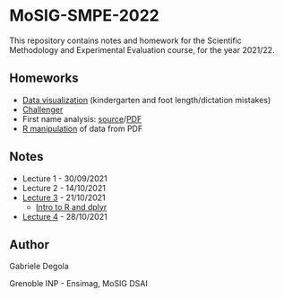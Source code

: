 # MoSIG-SMPE-2022

This repository contains notes and homework for the Scientific Methodology and Experimental Evaluation course,
for the year 2021/22.

## Homeworks

- [Data visualization](homeworks/dataviz.ipynb) (kindergarten and foot length/dictation mistakes)
- [Challenger](homeworks/challenger.ipynb)
- First name analysis: [source](homeworks/firstnames.Rmd)/[PDF](homeworks/firstnames.pdf)
- [R manipulation](homeworks/r_manipulation.pdf) of data from PDF

## Notes

- Lecture 1 - 30/09/2021
- Lecture 2 - 14/10/2021
- [Lecture 3](notes/lecture3.md) - 21/10/2021
	- [Intro to R and dplyr](lecture3_dplyr.html)
- [Lecture 4](notes/lecture4.md) - 28/10/2021

## Author

Gabriele Degola

Grenoble INP - Ensimag, MoSIG DSAI